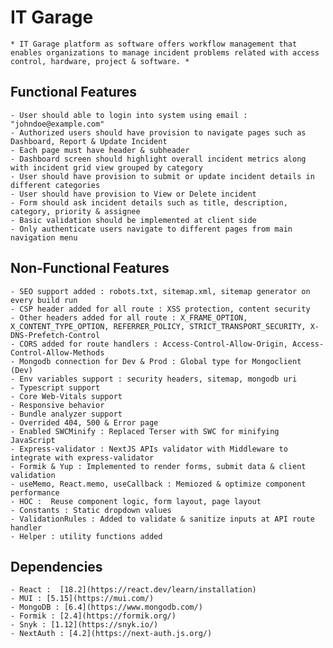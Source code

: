 # IT Garage

    * IT Garage platform as software offers workflow management that enables organizations to manage incident problems related with access control, hardware, project & software. *

## Functional Features

    - User should able to login into system using email : "johndoe@example.com"
    - Authorized users should have provision to navigate pages such as Dashboard, Report & Update Incident
    - Each page must have header & subheader
    - Dashboard screen should highlight overall incident metrics along with incident grid view grouped by category
    - User should have provision to submit or update incident details in different categories
    - User should have provision to View or Delete incident
    - Form should ask incident details such as title, description, category, priority & assignee
    - Basic validation should be implemented at client side
    - Only authenticate users navigate to different pages from main navigation menu

## Non-Functional Features

    - SEO support added : robots.txt, sitemap.xml, sitemap generator on every build run
    - CSP header added for all route : XSS protection, content security
    - Other headers added for all route : X_FRAME_OPTION, X_CONTENT_TYPE_OPTION, REFERRER_POLICY, STRICT_TRANSPORT_SECURITY, X-DNS-Prefetch-Control
    - CORS added for route handlers : Access-Control-Allow-Origin, Access-Control-Allow-Methods
    - Mongodb connection for Dev & Prod : Global type for Mongoclient (Dev)
    - Env variables support : security headers, sitemap, mongodb uri
    - Typescript support
    - Core Web-Vitals support
    - Responsive behavior
    - Bundle analyzer support
    - Overrided 404, 500 & Error page
    - Enabled SWCMinify : Replaced Terser with SWC for minifying JavaScript
    - Express-validator : NextJS APIs validator with Middleware to integrate with express-validator
    - Formik & Yup : Implemented to render forms, submit data & client validation
    - useMemo, React.memo, useCallback : Memiozed & optimize component performance
    - HOC :  Reuse component logic, form layout, page layout
    - Constants : Static dropdown values
    - ValidationRules : Added to validate & sanitize inputs at API route handler
    - Helper : utility functions added

## Dependencies

    - React :  [18.2](https://react.dev/learn/installation)
    - MUI : [5.15](https://mui.com/)
    - MongoDB : [6.4](https://www.mongodb.com/)
    - Formik : [2.4](https://formik.org/)
    - Snyk : [1.12](https://snyk.io/)
    - NextAuth : [4.2](https://next-auth.js.org/)
